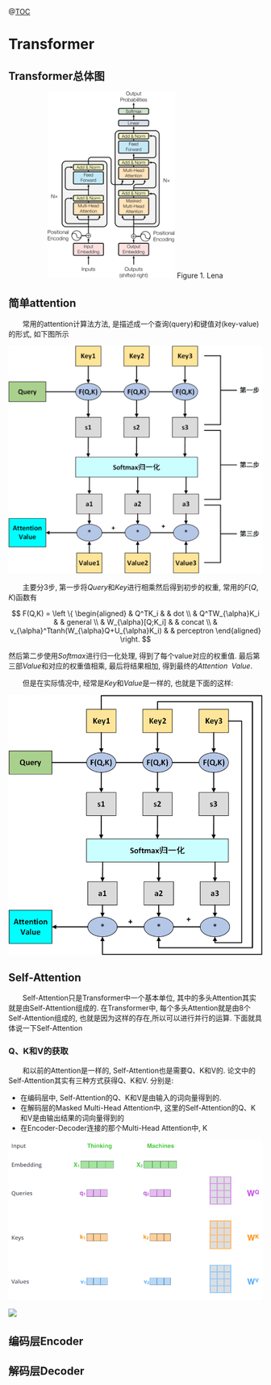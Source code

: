 @[TOC](Attention)

# Transformer

## Transformer总体图

<center>
<img src="img/attention/transformer.png" width="50%" height="50%" />
Figure 1. Lena
</center>

## 简单attention

&emsp;&emsp;常用的attention计算法方法, 是描述成一个查询(query)和键值对(key-value)的形式, 如下图所示

![通用attention框架示意图](img/attention/通用attention框架示意图.png)

&emsp;&emsp;主要分3步, 第一步将$Query$和$Key$进行相乘然后得到初步的权重, 常用的$F(Q,K)$函数有

$$
F(Q,K) = 
\left
\{
\begin{aligned}
 & Q^TK_i & & dot \\  
 & Q^TW_{\alpha}K_i & & general \\ 
 & W_{\alpha}[Q;K_i] & & concat \\ 
 & v_{\alpha}^Ttanh(W_{\alpha}Q+U_{\alpha}K_i) & & perceptron 
\end{aligned}
\right.
$$

然后第二步使用$Softmax$进行归一化处理, 得到了每个value对应的权重值. 最后第三部$Value$和对应的权重值相乘, 最后将结果相加, 得到最终的$Attention \ \  Value$.

&emsp;&emsp;但是在实际情况中, 经常是$Key$和$Value$是一样的, 也就是下面的这样:

![key-value相同的attention框架示意图](img/attention/key-value相同的attention框架示意图.png)

## Self-Attention

&emsp;&emsp;Self-Attention只是Transformer中一个基本单位, 其中的多头Attention其实就是由Self-Attention组成的. 在Transformer中, 每个多头Attention就是由8个Self-Attention组成的, 也就是因为这样的存在,所以可以进行并行的运算. 下面就具体说一下Self-Attention

### Q、K和V的获取

&emsp;&emsp;和以前的Attention是一样的, Self-Attention也是需要Q、K和V的. 论文中的Self-Attention其实有三种方式获得Q、K和V. 分别是:

- 在编码层中, Self-Attention的Q、K和V是由输入的词向量得到的.
- 在解码层的Masked Multi-Head Attention中, 这里的Self-Attention的Q、K和V是由输出结果的词向量得到的
- 在Encoder-Decoder连接的那个Multi-Head Attention中, K

![transformer_self_attention_vectors.png](img/attention/transformer_self_attention_vectors.png)



<img src="img/attention/transformer_decoding_2.gif">

## 编码层Encoder

## 解码层Decoder


